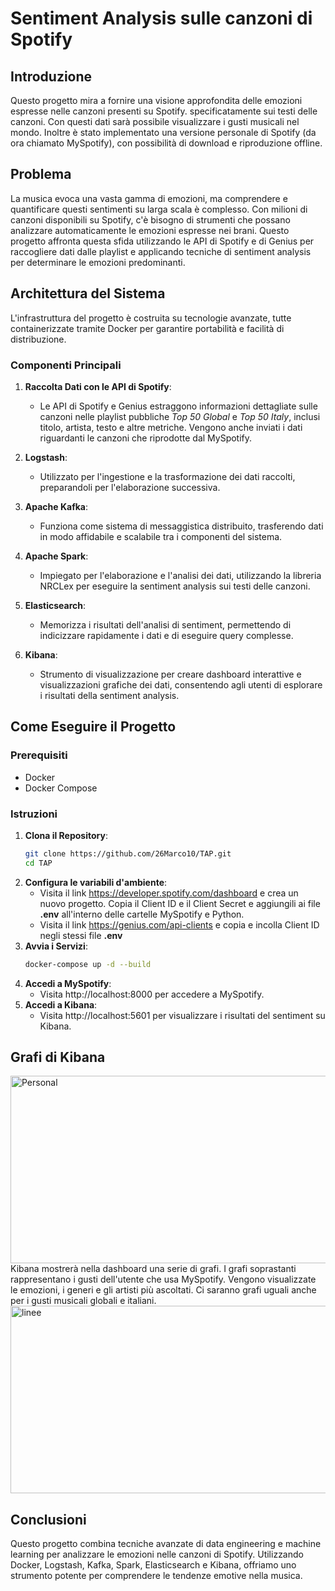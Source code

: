 # Sentiment Analysis sulle canzoni di Spotify

## Introduzione

Questo progetto mira a fornire una visione approfondita delle emozioni espresse nelle canzoni presenti su Spotify. specificatamente sui testi delle canzoni. Con questi dati sarà possibile visualizzare i gusti musicali nel mondo. Inoltre è stato implementato una versione personale di Spotify (da ora chiamato MySpotify), con possibilità di download e riproduzione offline.

## Problema

La musica evoca una vasta gamma di emozioni, ma comprendere e quantificare questi sentimenti su larga scala è complesso. Con milioni di canzoni disponibili su Spotify, c'è bisogno di strumenti che possano analizzare automaticamente le emozioni espresse nei brani. Questo progetto affronta questa sfida utilizzando le API di Spotify e di Genius per raccogliere dati dalle playlist e applicando tecniche di sentiment analysis per determinare le emozioni predominanti.

## Architettura del Sistema

L'infrastruttura del progetto è costruita su tecnologie avanzate, tutte containerizzate tramite Docker per garantire portabilità e facilità di distribuzione.

### Componenti Principali

1. **Raccolta Dati con le API di Spotify**:
   - Le API di Spotify e Genius estraggono informazioni dettagliate sulle canzoni nelle playlist pubbliche *Top 50 Global* e *Top 50 Italy*, inclusi titolo, artista, testo e altre metriche.
   Vengono anche inviati i dati riguardanti le canzoni che riprodotte dal MySpotify.

2. **Logstash**:
   - Utilizzato per l'ingestione e la trasformazione dei dati raccolti, preparandoli per l'elaborazione successiva.

3. **Apache Kafka**:
   - Funziona come sistema di messaggistica distribuito, trasferendo dati in modo affidabile e scalabile tra i componenti del sistema.

4. **Apache Spark**:
   - Impiegato per l'elaborazione e l'analisi dei dati, utilizzando la libreria NRCLex per eseguire la sentiment analysis sui testi delle canzoni.

5. **Elasticsearch**:
   - Memorizza i risultati dell'analisi di sentiment, permettendo di indicizzare rapidamente i dati e di eseguire query complesse.

6. **Kibana**:
   - Strumento di visualizzazione per creare dashboard interattive e visualizzazioni grafiche dei dati, consentendo agli utenti di esplorare i risultati della sentiment analysis.

## Come Eseguire il Progetto

### Prerequisiti

- Docker
- Docker Compose

### Istruzioni

1. **Clona il Repository**:
   ```bash
   git clone https://github.com/26Marco10/TAP.git
   cd TAP
   ```
2. **Configura le variabili d'ambiente**:
    - Visita il link https://developer.spotify.com/dashboard e crea un nuovo progetto. Copia il Client ID e il Client Secret e aggiungili ai file **.env** all'interno delle cartelle MySpotify e Python.
    - Visita il link https://genius.com/api-clients e copia e incolla Client ID negli stessi file **.env**
3. **Avvia i Servizi**:
    ```bash
   docker-compose up -d --build
   ```
4. **Accedi a MySpotify**:
    - Visita http://localhost:8000 per accedere a MySpotify.
5. **Accedi a Kibana**:
    - Visita http://localhost:5601 per visualizzare i risultati del sentiment su Kibana.
 
 ## Grafi di Kibana
 <img src="images/Personal.png" alt="Personal" width="900" height="300">
 Kibana mostrerà nella dashboard una serie di grafi. I grafi soprastanti rappresentano i gusti dell'utente che usa MySpotify. Vengono visualizzate le emozioni, i generi e gli artisti più ascoltati. Ci saranno grafi uguali anche per i gusti musicali globali e italiani.
 <img src="images/Linee.png" alt="linee" width="700" height="300" style="display: block; margin-left: auto; margin-right: auto;">

 ## Conclusioni
 Questo progetto combina tecniche avanzate di data engineering e machine learning per analizzare le emozioni nelle canzoni di Spotify. Utilizzando Docker, Logstash, Kafka, Spark, Elasticsearch e Kibana, offriamo uno strumento potente per comprendere le tendenze emotive nella musica.
